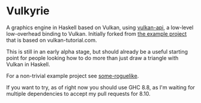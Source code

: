 # Vulkyrie
A graphics engine in Haskell based on Vulkan, using 
[vulkan-api](https://github.com/achirkin/vulkan), a low-level low-overhead binding to Vulkan.
Initially forked from 
[the example project](https://github.com/achirkin/vulkan/tree/master/vulkan-triangles) that is based on vulkan-tutorial.com.

This is still in an early alpha stage, but should already be a useful starting point for people looking how to do more than 
just draw a triangle with Vulkan in Haskell.

For a non-trivial example project see [some-roguelike](https://github.com/cjay/some-roguelike).

If you want to try, as of right now you should use GHC 8.8, as I'm waiting for multiple dependencies to accept my pull requests for 8.10.
